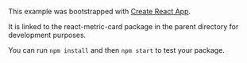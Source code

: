 This example was bootstrapped with [Create React App](https://github.com/facebook/create-react-app).

It is linked to the react-metric-card package in the parent directory for development purposes.

You can run `npm install` and then `npm start` to test your package.
